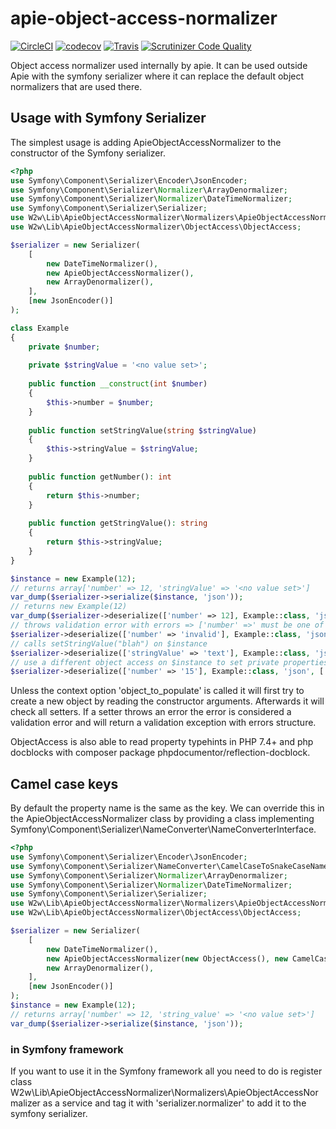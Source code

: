 # apie-object-access-normalizer
[![CircleCI](https://circleci.com/gh/pjordaan/apie-object-access-normalizer.svg?style=svg)](https://circleci.com/gh/pjordaan/apie-object-access-normalizer)
[![codecov](https://codecov.io/gh/pjordaan/apie/branch/master/graph/badge.svg)](https://codecov.io/gh/pjordaan/apie-object-access-normalizer/)
[![Travis](https://api.travis-ci.org/pjordaan/apie-object-access-normalizer.svg?branch=master)](https://travis-ci.org/pjordaan/apie-object-access-normalizer)
[![Scrutinizer Code Quality](https://scrutinizer-ci.com/g/pjordaan/apie-object-access-normalizer/badges/quality-score.png?b=master)](https://scrutinizer-ci.com/g/pjordaan/apie-object-access-normalizer/?branch=master)

Object access normalizer used internally by apie. It can be used outside Apie with the symfony serializer
where it can replace the default object normalizers that are used there.


## Usage with Symfony Serializer
The simplest usage is adding ApieObjectAccessNormalizer to the constructor of the Symfony serializer.
```php
<?php
use Symfony\Component\Serializer\Encoder\JsonEncoder;
use Symfony\Component\Serializer\Normalizer\ArrayDenormalizer;
use Symfony\Component\Serializer\Normalizer\DateTimeNormalizer;
use Symfony\Component\Serializer\Serializer;
use W2w\Lib\ApieObjectAccessNormalizer\Normalizers\ApieObjectAccessNormalizer;
use W2w\Lib\ApieObjectAccessNormalizer\ObjectAccess\ObjectAccess;

$serializer = new Serializer(
    [
        new DateTimeNormalizer(),
        new ApieObjectAccessNormalizer(),
        new ArrayDenormalizer(),
    ],
    [new JsonEncoder()]
);

class Example
{
    private $number;
    
    private $stringValue = '<no value set>';
    
    public function __construct(int $number)
    {
        $this->number = $number;
    }
    
    public function setStringValue(string $stringValue)
    {
        $this->stringValue = $stringValue;
    }
    
    public function getNumber(): int 
    {
        return $this->number;
    }
    
    public function getStringValue(): string
    {
        return $this->stringValue;
    }
}

$instance = new Example(12);
// returns array['number' => 12, 'stringValue' => '<no value set>']
var_dump($serializer->serialize($instance, 'json'));
// returns new Example(12)
var_dump($serializer->deserialize(['number' => 12], Example::class, 'json'));
// throws validation error with errors => ['number' =>' must be one of "int" ("invalid" given)']
$serializer->deserialize(['number' => 'invalid'], Example::class, 'json');
// calls setStringValue("blah") on $instance
$serializer->deserialize(['stringValue' => 'text'], Example::class, 'json', ['object_to_populate' => $instance]);
// use a different object access on $instance to set private properties that have no public setter.
$serializer->deserialize(['number' => '15'], Example::class, 'json', ['object_to_populate' => $instance, 'object_access' => new ObjectAccess(false)]);
```
Unless the context option 'object_to_populate' is called it will first try to create a new object by reading
the constructor arguments. Afterwards it will check all setters. If a setter throws an error the error is considered
a validation error and will return a validation exception with errors structure. 

ObjectAccess is also able to read property typehints in PHP 7.4+ and php docblocks with composer package
phpdocumentor/reflection-docblock.

## Camel case keys
By default the property name is the same as the key. We can override this in the ApieObjectAccessNormalizer class by providing 
a class implementing Symfony\Component\Serializer\NameConverter\NameConverterInterface.

```php
<?php
use Symfony\Component\Serializer\Encoder\JsonEncoder;
use Symfony\Component\Serializer\NameConverter\CamelCaseToSnakeCaseNameConverter;
use Symfony\Component\Serializer\Normalizer\ArrayDenormalizer;
use Symfony\Component\Serializer\Normalizer\DateTimeNormalizer;
use Symfony\Component\Serializer\Serializer;
use W2w\Lib\ApieObjectAccessNormalizer\Normalizers\ApieObjectAccessNormalizer;
use W2w\Lib\ApieObjectAccessNormalizer\ObjectAccess\ObjectAccess;

$serializer = new Serializer(
    [
        new DateTimeNormalizer(),
        new ApieObjectAccessNormalizer(new ObjectAccess(), new CamelCaseToSnakeCaseNameConverter),
        new ArrayDenormalizer(),
    ],
    [new JsonEncoder()]
);
$instance = new Example(12);
// returns array['number' => 12, 'string_value' => '<no value set>']
var_dump($serializer->serialize($instance, 'json'));
```

### in Symfony framework
If you want to use it in the Symfony framework all you need to do is register class
W2w\Lib\ApieObjectAccessNormalizer\Normalizers\ApieObjectAccessNormalizer
as a service and tag it with 'serializer.normalizer' to add it to the symfony serializer.

